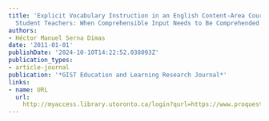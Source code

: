 ```yaml
---
title: 'Explicit Vocabulary Instruction in an English Content-Area Course with University
  Student Teachers: When Comprehensible Input Needs to Be Comprehended'
authors:
- Héctor Manuel Serna Dimas
date: '2011-01-01'
publishDate: '2024-10-10T14:22:52.038093Z'
publication_types:
- article-journal
publication: '*GIST Education and Learning Research Journal*'
links:
- name: URL
  url: 
    http://myaccess.library.utoronto.ca/login?qurl=https://www.proquest.com/docview/1697494315?accountid=14771&bdid=38382&_bd=Ueb04zKetXALdvz8gY4Zf45uyYc%3D
---
```

